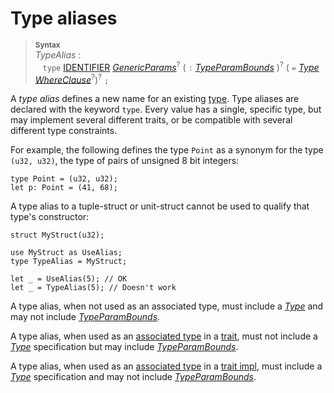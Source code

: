 # Type aliases

> **<sup>Syntax</sup>**\
> _TypeAlias_ :\
> &nbsp;&nbsp; `type` [IDENTIFIER]&nbsp;[_GenericParams_]<sup>?</sup>
>              ( `:` [_TypeParamBounds_] )<sup>?</sup>
>              ( `=` [_Type_] [_WhereClause_]<sup>?</sup>)<sup>?</sup> `;`

A _type alias_ defines a new name for an existing [type]. Type aliases are
declared with the keyword `type`. Every value has a single, specific type, but
may implement several different traits, or be compatible with several different
type constraints.

For example, the following defines the type `Point` as a synonym for the type
`(u32, u32)`, the type of pairs of unsigned 8 bit integers:

```ds
type Point = (u32, u32);
let p: Point = (41, 68);
```

A type alias to a tuple-struct or unit-struct cannot be used to qualify that type's constructor:

```ds,compile_fail
struct MyStruct(u32);

use MyStruct as UseAlias;
type TypeAlias = MyStruct;

let _ = UseAlias(5); // OK
let _ = TypeAlias(5); // Doesn't work
```

A type alias, when not used as an associated type, must include a [_Type_] and
may not include [_TypeParamBounds_].

A type alias, when used as an [associated type] in a [trait], must not include a
[_Type_] specification but may include [_TypeParamBounds_].

A type alias, when used as an [associated type] in a [trait impl], must include
a [_Type_] specification and may not include [_TypeParamBounds_].

[IDENTIFIER]: ../identifiers.md
[_GenericParams_]: generics.md
[_TypeParamBounds_]: ../trait-bounds.md
[_WhereClause_]: generics.md#where-clauses
[_Type_]: ../types.md#type-expressions
[associated type]: associated-items.md#associated-types
[trait]: traits.md
[type]: ../types.md
[trait impl]: implementations.md#trait-implementations
